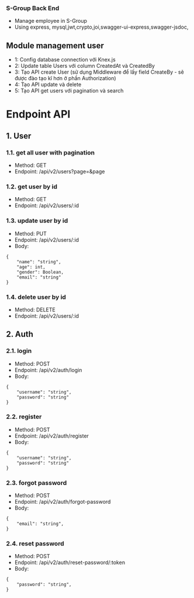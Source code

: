 ### S-Group Back End
- Manage employee in S-Group
- Using express, mysql,jwt,crypto,joi,swagger-ui-express,swagger-jsdoc,
## Module management user 
- 1: Config database connection với Knex.js
- 2: Update table Users với column CreatedAt và CreatedBy
- 3: Tạo API create User (sử dụng Middleware để lấy field CreateBy - sẽ được đào tạo kĩ hơn ở phần Authorization)
- 4: Tạo API update và delete
- 5: Tạo API get users với pagination và search
# Endpoint API
## 1. User
### 1.1. get all user with pagination
- Method: GET
- Endpoint: /api/v2/users?page=&page
### 1.2. get user by id
- Method: GET
- Endpoint: /api/v2/users/:id
### 1.3. update user by id
- Method: PUT
- Endpoint: /api/v2/users/:id
- Body: 
```
{
    "name": "string",
    "age": int,
    "gender": Boolean,
    "email": "string"
}
```
### 1.4. delete user by id
- Method: DELETE
- Endpoint: /api/v2/users/:id
## 2. Auth
### 2.1. login
- Method: POST
- Endpoint: /api/v2/auth/login
- Body: 
```
{
    "username": "string",
    "password": "string"
}
```
### 2.2. register
- Method: POST
- Endpoint: /api/v2/auth/register
- Body: 
```
{
    "username": "string",
    "password": "string"
}
```
### 2.3. forgot password
- Method: POST
- Endpoint: /api/v2/auth/forgot-password
- Body: 
```
{
    "email": "string",
}
```
### 2.4. reset password
- Method: POST
- Endpoint: /api/v2/auth/reset-password/:token
- Body: 
```
{
    "password": "string",
}
```


